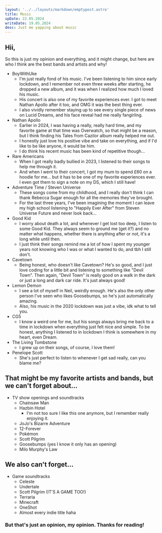 ```yaml
---
layout: '../../layouts/markdown/emptypost.astro'
title: Music 
upDate: 22.05.2024
writeDate: 19.05.2024
desc: Just me yapping about music
---
```

## Hii,
So this is just my opinion and everything, and it might change, but here are who I think are the best bands and artists and why!

* BoyWithUke
    - I'm just really fond of his music. I've been listening to him since early lockdown, and I remember not even three weeks after starting, he dropped a new album, and it was when I realized how much I loved his music.
    - His concert is also one of my favorite experiences ever. I got to meet Nathan Apollo after it too, and OMG it was the best thing ever.
    - I also vividly remember staying up to see every single piece of news on Lucid Dreams, and his face reveal had me really fangirling.
* Nathan Apollo
    - Earlier in 2024, I was having a really, really hard time, and my favorite game at that time was Overwatch, so that might be a reason, but I think finding his Tales from Cazilor album really helped me out.
    - I honestly just love his positive vibe and take on everything, and if I'd like to be like anyone, it would be him.
    - I do think his recent music has been kind of repetitive though...
* Rare Americans
    - When I got really badly bullied in 2023, I listened to their songs to help me through it.
    - And when I went to their concert, I got my mum to spend £60 on a hoodie for me... but it has to be one of my favorite experiences ever. I even got them to sign a note on my DS, which I still have!
* Adventure Time / Steven Universe
    - These songs come from my childhood, and I really don't think I can thank Rebecca Sugar enough for all the memories they've brought.
    - For the last three years, I've been imagining the moment I can leave my high school listening to "Happily Ever After" from Steven Universe Future and never look back...
* Good Kid
    - I worry about death a lot, and whenever I get lost too deep, I listen to some Good Kid. They always seem to ground me (get it?) and no matter what happens, whether there is anything after or not, it's a long while until then.
    - I just think their songs remind me a lot of how I spent my younger years not knowing who I was or what I wanted to do, and tbh I still don't.
* Cavetown
    - Being honest, who doesn't like Cavetown? He's so good, and I just love coding for a little bit and listening to something like "Devil Town". Then again, "Devil Town" is really good on a walk in the dark or just a long and dark car ride. It's just always good!
* Lemon Demon
    - I see a lot of myself in Neil, weirdly enough. He's also the only other person I've seen who likes Goosebumps, so he's just automatically amazing.
    - Also, his music in the 2020 lockdown was just a vibe, idk what to tell you.
* CG5
    - I know a weird one for me, but his songs always bring me back to a time in lockdown when everything just felt nice and simple. To be honest, anything I listened to in lockdown I think is somewhere in my heart, even Dream.
* The Living Tombstone
    - I grew up on their songs, of course, I love them!
* Penelope Scott
    - She's just perfect to listen to whenever I get sad really, can you blame me?

## That might be my favorite artists and bands, but we can't forget about...
* TV show openings and soundtracks
    - Chainsaw Man
    - Hazbin Hotel
        - I'm not too sure I like this one anymore, but I remember really enjoying it.
    - JoJo's Bizarre Adventure
    - 12-Forever
    - Pokémon
    - Scott Pilgrim
    - Goosebumps (yes I know it only has an opening)
    - Milo Murphy's Law

## We also can't forget...
* Game soundtracks
    - Celeste
    - Undertale
    - Scott Pilgrim (IT'S A GAME TOO!)
    - Terraria
    - Minecraft
    - OneShot
    - Almost every indie title haha

### But that's just an opinion, my opinion. Thanks for reading!